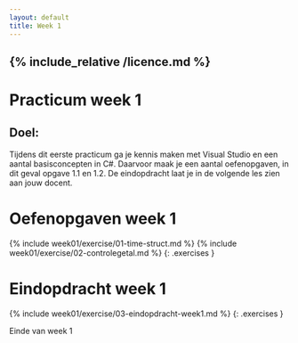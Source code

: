 ```yaml
---
layout: default
title: Week 1
---
```

{% include_relative /licence.md %}
---
# Practicum week 1

## Doel:
Tijdens dit eerste practicum ga je kennis maken met Visual Studio en een aantal
basisconcepten in C#. Daarvoor maak je een aantal oefenopgaven, in dit geval opgave 1.1 en 1.2. De eindopdracht laat je in de volgende les zien aan jouw docent.

# Oefenopgaven week 1

{% include week01/exercise/01-time-struct.md %}
{% include week01/exercise/02-controlegetal.md %}
{: .exercises }

# Eindopdracht week 1
{% include week01/exercise/03-eindopdracht-week1.md %}
{: .exercises }

Einde van week 1